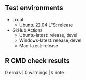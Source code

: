 ## Test environments

* Local
  - Ubuntu 22.04 LTS: release
* GitHub Actions
  - Ubuntu-latest: release, devel
  - Windows-latest: release, devel
  - Mac-latest: release

## R CMD check results

0 errors | 0 warnings | 0 note
